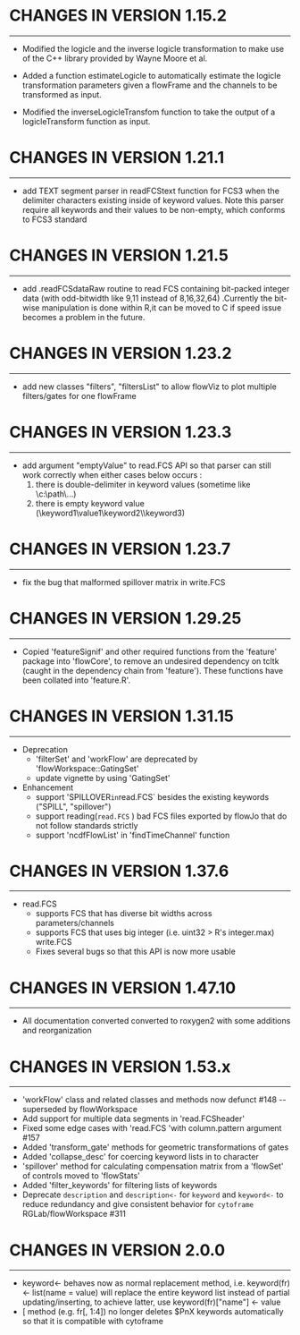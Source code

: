 
# CHANGES IN VERSION 1.15.2

-------------------------

* Modified the logicle and the inverse logicle transformation to make use of the
C++ library provided by Wayne Moore et al.

* Added a function estimateLogicle to automatically estimate the logicle
transformation parameters given a flowFrame and the channels to be transformed
as input.

* Modified the inverseLogicleTransfom function to take the output of a
logicleTransform function as input.

# CHANGES IN VERSION 1.21.1

-------------------------

* add TEXT segment parser in readFCStext function for FCS3 when the delimiter characters existing inside of
keyword values. Note this parser require all keywords and their values to be non-empty, which conforms to FCS3 standard

# CHANGES IN VERSION 1.21.5

-------------------------

* add .readFCSdataRaw routine to read FCS containing bit-packed integer data (with odd-bitwidth like 9,11 instead of 8,16,32,64)
.Currently the bit-wise manipulation is done within R,it can be moved to C if speed issue becomes a problem in the future.

# CHANGES IN VERSION 1.23.2

-------------------------

* add new classes "filters", "filtersList" to allow flowViz to plot multiple filters/gates for one flowFrame

# CHANGES IN VERSION 1.23.3

-------------------------

* add argument "emptyValue" to read.FCS API so that parser can still work correctly when either cases below occurs :
    1. there is double-delimiter in keyword values (sometime like \\c:\\path\\...)
    2. there is empty keyword value  (\\keyword1\\value1\\keyword2\\\\keyword3)

# CHANGES IN VERSION 1.23.7

-------------------------

* fix the bug that malformed spillover matrix in write.FCS

# CHANGES IN VERSION 1.29.25

--------------------------

* Copied 'featureSignif' and other required functions from the 'feature' package
into 'flowCore', to remove an undesired dependency on tcltk (caught in the
dependency chain from 'feature'). These functions have been collated into
'feature.R'.

# CHANGES IN VERSION 1.31.15

--------------------------

* Deprecation
    + 'filterSet' and 'workFlow' are deprecated by 'flowWorkspace::GatingSet'
    + update vignette by using 'GatingSet'
* Enhancement
    + support 'SPILLOVER` in `read.FCS` besides the existing keywords ("SPILL", "spillover")
    + support reading(`read.FCS` ) bad FCS files exported by flowJo that do not follow standards strictly
    + support 'ncdfFlowList' in 'findTimeChannel' function

# CHANGES IN VERSION 1.37.6

--------------------------

* read.FCS
    + supports FCS that has diverse bit widths across parameters/channels
    + supports FCS that uses big integer (i.e. uint32 > R's integer.max)
    write.FCS
    + Fixes several bugs so that this API is now more usable 

# CHANGES IN VERSION 1.47.10

--------------------------

+ All documentation converted converted to roxygen2 with some additions and reorganization

# CHANGES IN VERSION 1.53.x

--------------------------

+ 'workFlow' class and related classes and methods now defunct #148 -- superseded by flowWorkspace
+ Add support for multiple data segments in 'read.FCSheader'
+ Fixed some edge cases with 'read.FCS 'with column.pattern argument #157
+ Added 'transform_gate' methods for geometric transformations of gates
+ Added 'collapse_desc' for coercing keyword lists in to character
+ 'spillover' method for calculating compensation matrix from a 'flowSet' of controls moved to 'flowStats'
+ Added 'filter_keywords' for filtering lists of keywords
+ Deprecate `description` and `description<-` for `keyword` and `keyword<-` to reduce redundancy and give consistent behavior for `cytoframe` RGLab/flowWorkspace #311

# CHANGES IN VERSION 2.0.0

--------------------------
+ keyword<- behaves now as normal replacement method, i.e. keyword(fr) <- list(name = value) will replace the entire keyword list instead of partial updating/inserting, to achieve latter, use keyword(fr)["name"] <- value
+ [ method (e.g. fr[, 1:4]) no longer deletes $PnX keywords automatically so that it is compatible with cytoframe